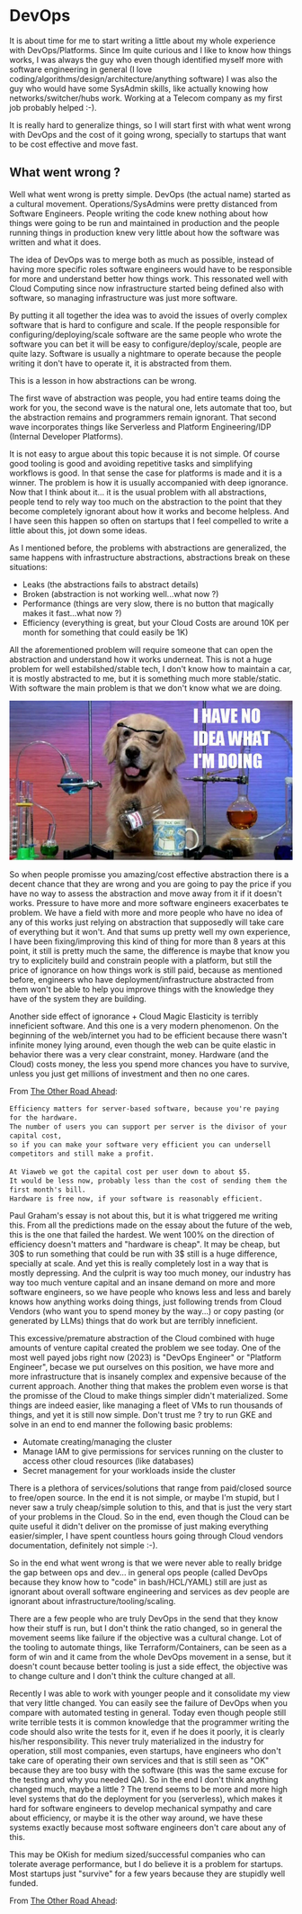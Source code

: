 # DevOps

It is about time for me to start writing a little about my whole experience with DevOps/Platforms.
Since Im quite curious and I like to know how things works, I was always the guy who even though identified
myself more with software engineering in general (I love coding/algorithms/design/architecture/anything software) I
was also the guy who would have some SysAdmin skills, like actually knowing how networks/switcher/hubs work.
Working at a Telecom company as my first job probably helped :-).

It is really hard to generalize things, so I will start first with what went wrong with DevOps and the
cost of it going wrong, specially to startups that want to be cost effective and move fast.

## What went wrong ?

Well what went wrong is pretty simple. DevOps (the actual name) started as a cultural movement.
Operations/SysAdmins were pretty distanced from Software Engineers. People writing the code knew nothing
about how things were going to be run and maintained in production and the people running things in production
knew very little about how the software was written and what it does.

The idea of DevOps was to merge both as much as possible, instead of having more specific roles software engineers
would have to be responsible for more and understand better how things work. This ressonated well with Cloud Computing
since now infrastructure started being defined also with software, so managing infrastructure was just more software.

By putting it all together the idea was to avoid the issues of overly complex software that is hard to configure and scale.
If the people responsible for configuring/deploying/scale software are the same people who wrote the software you can bet
it will be easy to configure/deploy/scale, people are quite lazy. Software is usually a nightmare to operate because the
people writing it don't have to operate it, it is abstracted from them.

This is a lesson in how abstractions can be wrong.

The first wave of abstraction was people, you had entire teams doing the work for you, the second wave is the natural one,
lets automate that too, but the abstraction remains and programmers remain ignorant. That second wave incorporates things
like Serverless and Platform Engineering/IDP (Internal Developer Platforms).

It is not easy to argue about this topic because it is not simple. Of course good tooling is good and avoiding repetitive tasks
and simplifying workflows is good. In that sense the case for platforms is made and it is a winner. The problem is how it
is usually accompanied with deep ignorance. Now that I think about it... it is the usual problem with all abstractions,
people tend to rely way too much on the abstraction to the point that they become completely ignorant about how it works
and become helpless. And I have seen this happen so often on startups that I feel compelled to write a little about this,
jot down some ideas.

As I mentioned before, the problems with abstractions are generalized, the same happens with infrastructure abstractions,
abstractions break on these situations:

* Leaks (the abstractions fails to abstract details)
* Broken (abstraction is not working well...what now ?)
* Performance (things are very slow, there is no button that magically makes it fast...what now ?)
* Efficiency (everything is great, but your Cloud Costs are around 10K per month for something that could easily be 1K)

All the aforementioned problem will require someone that can open the abstraction and understand how it works underneat.
This is not a huge problem for well estabilshed/stable tech, I don't know how to maintain a car, it is mostly abstracted
to me, but it is something much more stable/static. With software the main problem is that we don't know what we are doing.

![](https://github.com/katcipis/memes/blob/master/no-idea-what-doing.jpg?raw=true)

So when people promisse you amazing/cost effective abstraction there is a decent chance that they are wrong and you
are going to pay the price if you have no way to assess the abstraction and move away from it if it doesn't works.
Pressure to have more and more software engineers exacerbates te problem. We have a field with more and more people who
have no idea of any of this works just relying on abstraction that supposedly will take care of everything but it won't.
And that sums up pretty well my own experience, I have been fixing/improving this kind of thing for more than 8 years at
this point, it still is pretty much the same, the difference is maybe that know you try to explicitely build and constrain
people with a platform, but still the price of ignorance on how things work is still paid, because as mentioned before, engineers
who have deployment/infrastructure abstracted from them won't be able to help you improve things with the knowledge they
have of the system they are building.

Another side effect of ignorance + Cloud Magic Elasticity is terribly inneficient software. And this one is a very modern phenomenon.
On the beginning of the web/internet you had to be efficient because there wasn't infinite money lying around, even though
the web can be quite elastic in behavior there was a very clear constraint, money. Hardware (and the Cloud) costs money, the
less you spend more chances you have to survive, unless you just get millions of investment and then no one cares.

From [The Other Road Ahead](http://www.paulgraham.com/road.html):

```
Efficiency matters for server-based software, because you're paying for the hardware.
The number of users you can support per server is the divisor of your capital cost,
so if you can make your software very efficient you can undersell competitors and still make a profit.

At Viaweb we got the capital cost per user down to about $5.
It would be less now, probably less than the cost of sending them the first month's bill.
Hardware is free now, if your software is reasonably efficient.
```

Paul Graham's essay is not about this, but it is what triggered me writing this. From all the predictions made on the
essay about the future of the web, this is the one that failed the hardest. We went 100% on the direction of efficiency
doesn't matters and "hardware is cheap". It may be cheap, but 30$ to run something that could be run with 3$ still is
a huge difference, specially at scale. And yet this is really completely lost in a way that is mostly depressing.
And the culprit is way too much money, our industry has way too much venture capital and an insane demand on more and
more software engineers, so we have people who knows less and less and barely knows how anything works doing things,
just following trends from Cloud Vendors (who want you to spend money by the way...) or copy pasting (or generated
by LLMs) things that do work but are terribly inneficient.

This excessive/premature abstraction of the Cloud combined with huge amounts of venture capital created the problem we
see today. One of the most well payed jobs right now (2023) is "DevOps Engineer" or "Platform Engineer", becase we put ourselves
on this position, we have more and more infrastructure that is insanely complex and expensive because of the current approach.
Another thing that makes the problem even worse is that the promisse of the Cloud to make things simpler didn't materialized.
Some things are indeed easier, like managing a fleet of VMs to run thousands of things, and yet it is still now simple.
Don't trust me ? try to run GKE and solve in an end to end manner the following basic problems:

* Automate creating/managing the cluster
* Manage IAM to give permissions for services running on the cluster to access other cloud resources (like databases)
* Secret management for your workloads inside the cluster

There is a plethora of services/solutions that range from paid/closed source to free/open source. In the end it is not simple,
or maybe I'm stupid, but I never saw a truly cheap/simple solution to this, and that is just the very start of your
problems in the Cloud. So in the end, even though the Cloud can be quite useful it didn't deliver on the promisse of
just making everything easier/simpler, I have spent countless hours going through Cloud vendors documentation, definitely not simple :-).

So in the end what went wrong is that we were never able to really bridge the gap between ops and dev... in general ops people (called DevOps
because they know how to "code" in bash/HCL/YAML) still are just as ignorant about overall software engineering and services as dev people
are ignorant about infrastructure/tooling/scaling.

There are a few people who are truly DevOps in the send that they know how their stuff is run, but I don't think the ratio changed,
so in general the movement seems like failure if the objective was a cultural change. Lot of the tooling to automate things,
like Terraform/Containers, can be seen as a form of win and it came from the whole DevOps movement in a sense, but it doesn't count
because better tooling is just a side effect, the objective was to change culture and I don't think the culture changed at all.

Recently I was able to work with younger people and it consolidate my view that very little changed. You can easily see the failure of DevOps
when you compare with automated testing in general. Today even though people still write terrible tests it is common knowledge that the
programmer writing the code should also write the tests for it, even if he does it poorly, it is clearly his/her responsibility.
This never truly materialized in the industry for operation, still most companies, even startups, have engineers who don't take care
of operating their own services and that is still seen as "OK" because they are too busy with the software (this was the same excuse
for the testing and why you needed QA). So in the end I don't think anything changed much, maybe a little ? The trend seems to be
more and more high level systems that do the deployment for you (serverless), which makes it hard for software engineers to develop
mechanical sympathy and care about efficiency, or maybe it is the other way around, we have these systems exactly because most
software engineers don't care about any of this.

This may be OKish for medium sized/successful companies who can tolerate average performance, but I do believe it is a problem for startups.
Most startups just "survive" for a few years because they are stupidly well funded.

From [The Other Road Ahead](http://www.paulgraham.com/road.html):
